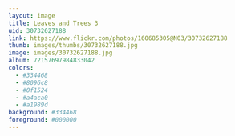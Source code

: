 ```yaml
---
layout: image
title: Leaves and Trees 3
uid: 30732627188
link: https://www.flickr.com/photos/160685305@N03/30732627188
thumb: images/thumbs/30732627188.jpg
image: images/30732627188.jpg
album: 72157697984833042
colors: 
  - #334468
  - #8096c8
  - #0f1524
  - #a4aca0
  - #a1989d
background: #334468
foreground: #000000
---
```


